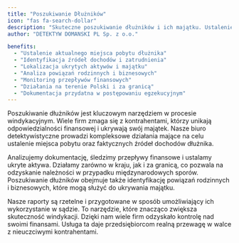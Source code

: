 ```yaml
---
title: "Poszukiwanie Dłużników"
icon: "fas fa-search-dollar"
description: "Skuteczne poszukiwanie dłużników i ich majątku. Ustalenie miejsca pobytu, źródeł dochodów i powiązań biznesowych. Profesjonalne raporty dla skutecznej windykacji krajowej i międzynarodowej."
author: "DETEKTYW DOMANSKI PL Sp. z o.o."

benefits:
  - "Ustalenie aktualnego miejsca pobytu dłużnika"
  - "Identyfikacja źródeł dochodów i zatrudnienia"
  - "Lokalizacja ukrytych aktywów i majątku"
  - "Analiza powiązań rodzinnych i biznesowych"
  - "Monitoring przepływów finansowych"
  - "Działania na terenie Polski i za granicą"
  - "Dokumentacja przydatna w postępowaniu egzekucyjnym"
---
```


Poszukiwanie dłużników jest kluczowym narzędziem w procesie windykacyjnym. Wiele firm zmaga się z kontrahentami, którzy unikają odpowiedzialności finansowej i ukrywają swój majątek. Nasze biuro detektywistyczne prowadzi kompleksowe działania mające na celu ustalenie miejsca pobytu oraz faktycznych źródeł dochodów dłużnika.

Analizujemy dokumentację, śledzimy przepływy finansowe i ustalamy ukryte aktywa. Działamy zarówno w kraju, jak i za granicą, co pozwala na odzyskanie należności w przypadku międzynarodowych sporów. Poszukiwanie dłużników obejmuje także identyfikację powiązań rodzinnych i biznesowych, które mogą służyć do ukrywania majątku.

Nasze raporty są rzetelne i przygotowane w sposób umożliwiający ich wykorzystanie w sądzie. To narzędzie, które znacząco zwiększa skuteczność windykacji. Dzięki nam wiele firm odzyskało kontrolę nad swoimi finansami. Usługa ta daje przedsiębiorcom realną przewagę w walce z nieuczciwymi kontrahentami.
